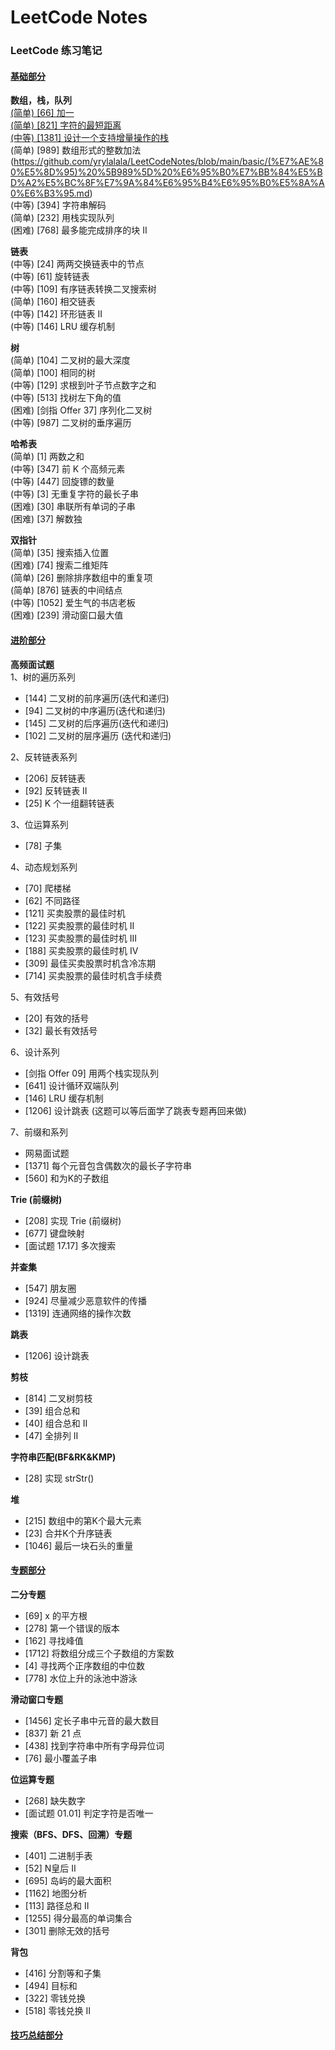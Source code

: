 # LeetCode Notes
### LeetCode 练习笔记

#### [基础部分](https://github.com/yrylalala/LeetCodeNotes/blob/main/basic/basic.md)
  **数组，栈，队列**  
  [(简单) [66] 加一](https://github.com/yrylalala/LeetCodeNotes/blob/main/basic/1%E3%80%81(%E7%AE%80%E5%8D%95)%2066.%20%E5%8A%A0%E4%B8%80.md)  
  [(简单) [821] 字符的最短距离](https://github.com/yrylalala/LeetCodeNotes/blob/main/basic/2%E3%80%81(%E7%AE%80%E5%8D%95)%20821.%20%E5%AD%97%E7%AC%A6%E7%9A%84%E6%9C%80%E7%9F%AD%E8%B7%9D%E7%A6%BB.md)  
  [(中等) [1381] 设计一个支持增量操作的栈](https://github.com/yrylalala/LeetCodeNotes/blob/main/basic/3%E3%80%81(%E4%B8%AD%E7%AD%89)%201381.%E8%AE%BE%E8%AE%A1%E4%B8%80%E4%B8%AA%E6%94%AF%E6%8C%81%E5%A2%9E%E9%87%8F%E6%93%8D%E4%BD%9C%E7%9A%84%E6%A0%88.md)  
  (简单) [989] 数组形式的整数加法(https://github.com/yrylalala/LeetCodeNotes/blob/main/basic/(%E7%AE%80%E5%8D%95)%20%5B989%5D%20%E6%95%B0%E7%BB%84%E5%BD%A2%E5%BC%8F%E7%9A%84%E6%95%B4%E6%95%B0%E5%8A%A0%E6%B3%95.md)  
  (中等) [394] 字符串解码  
  (简单) [232] 用栈实现队列  
  (困难) [768] 最多能完成排序的块 II  
  
  **链表**  
  (中等) [24] 两两交换链表中的节点  
  (中等) [61] 旋转链表  
  (中等) [109] 有序链表转换二叉搜索树  
  (简单) [160] 相交链表  
  (中等) [142] 环形链表 II  
  (中等) [146] LRU 缓存机制  
  
  **树**  
  (简单) [104] 二叉树的最大深度  
  (简单) [100] 相同的树  
  (中等) [129] 求根到叶子节点数字之和  
  (中等) [513] 找树左下角的值  
  (困难) [剑指 Offer 37] 序列化二叉树  
  (中等) [987] 二叉树的垂序遍历  
  
  **哈希表**  
  (简单) [1] 两数之和  
  (中等) [347] 前 K 个高频元素  
  (中等) [447] 回旋镖的数量  
  (中等) [3] 无重复字符的最长子串  
  (困难) [30] 串联所有单词的子串  
  (困难) [37] 解数独  
  
  **双指针**  
  (简单) [35] 搜索插入位置  
  (困难) [74] 搜索二维矩阵  
  (简单) [26] 删除排序数组中的重复项  
  (简单) [876] 链表的中间结点  
  (中等) [1052] 爱生气的书店老板  
  (困难) [239] 滑动窗口最大值  


#### [进阶部分](https://github.com/yrylalala/LeetCodeNotes/blob/main/advanced/advanced.md)

**高频面试题**  
1、树的遍历系列
- [144] 二叉树的前序遍历(迭代和递归)
- [94] 二叉树的中序遍历(迭代和递归)
- [145] 二叉树的后序遍历(迭代和递归)
- [102] 二叉树的层序遍历 (迭代和递归)

2、反转链表系列
- [206] 反转链表
- [92] 反转链表 II
- [25] K 个一组翻转链表
    
3、位运算系列
- [78] 子集
    
4、动态规划系列
- [70] 爬楼梯
- [62] 不同路径
- [121] 买卖股票的最佳时机
- [122] 买卖股票的最佳时机 II
- [123] 买卖股票的最佳时机 III
- [188] 买卖股票的最佳时机 IV
- [309] 最佳买卖股票时机含冷冻期
- [714] 买卖股票的最佳时机含手续费

5、有效括号
- [20] 有效的括号
- [32] 最长有效括号

6、设计系列
- [剑指 Offer 09] 用两个栈实现队列
- [641] 设计循环双端队列
- [146] LRU 缓存机制
- [1206] 设计跳表 (这题可以等后面学了跳表专题再回来做)

7、前缀和系列
- 网易面试题
- [1371] 每个元音包含偶数次的最长子字符串
- [560] 和为K的子数组

**Trie (前缀树)**  
- [208] 实现 Trie (前缀树)
- [677] 键盘映射
- [面试题 17.17] 多次搜索
  
**并查集**  
- [547] 朋友圈
- [924] 尽量减少恶意软件的传播
- [1319] 连通网络的操作次数

**跳表**  
- [1206] 设计跳表

**剪枝**  
- [814] 二叉树剪枝
- [39] 组合总和
- [40] 组合总和 II
- [47] 全排列 II

**字符串匹配(BF&RK&KMP)**  
- [28] 实现 strStr()

**堆**  
- [215] 数组中的第K个最大元素
- [23] 合并K个升序链表
- [1046] 最后一块石头的重量

#### [专题部分](https://github.com/yrylalala/LeetCodeNotes/blob/main/topic/topic.md)
**二分专题**  
- [69] x 的平方根
- [278] 第一个错误的版本
- [162] 寻找峰值
- [1712] 将数组分成三个子数组的方案数
- [4] 寻找两个正序数组的中位数
- [778] 水位上升的泳池中游泳

**滑动窗口专题**  
- [1456] 定长子串中元音的最大数目
- [837] 新 21 点
- [438] 找到字符串中所有字母异位词
- [76] 最小覆盖子串

**位运算专题**  
- [268] 缺失数字
- [面试题 01.01] 判定字符是否唯一

**搜索（BFS、DFS、回溯）专题**  
- [401] 二进制手表
- [52] N皇后 II
- [695] 岛屿的最大面积
- [1162] 地图分析
- [113] 路径总和 II
- [1255] 得分最高的单词集合
- [301] 删除无效的括号

**背包**  
- [416] 分割等和子集
- [494] 目标和
- [322] 零钱兑换
- [518] 零钱兑换 II


#### [技巧总结部分](https://github.com/yrylalala/LeetCodeNotes/blob/main/skills/skills.md)